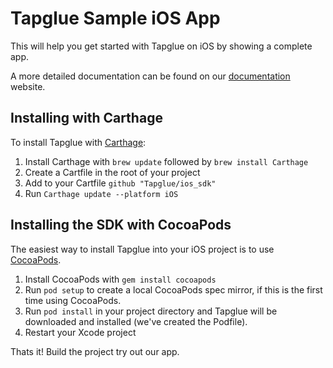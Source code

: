 # Tapglue Sample iOS App

This will help you get started with Tapglue on iOS by showing a complete app.

A more detailed documentation can be found on our [documentation](http://developers.tapglue.com/docs/ios) website.

## Installing with Carthage

To install Tapglue with [Carthage](https://github.com/Carthage/Carthage):

1. Install Carthage with `brew update` followed by `brew install Carthage`
2. Create a Cartfile in the root of your project
3. Add to your Cartfile `github "Tapglue/ios_sdk"`
3. Run `Carthage update --platform iOS`
 
## Installing the SDK with CocoaPods

The easiest way to install Tapglue into your iOS project is to use [CocoaPods](http://cocoapods.org/).

1. Install CocoaPods with `gem install cocoapods`
2. Run `pod setup` to create a local CocoaPods spec mirror, if this is the first time using CocoaPods.
3. Run `pod install` in your project directory and Tapglue will be downloaded and installed (we've created the Podfile).
4. Restart your Xcode project

Thats it! Build the project try out our app.
